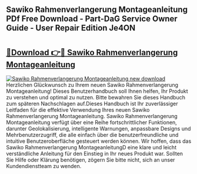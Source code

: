 ## Sawiko Rahmenverlangerung Montageanleitung PDf Free Download - Part-DaG Service Owner Guide - User Repair Edition Je4ON

# <h2><a href="http://df88adq.blite.top/?on=Sawiko+Rahmenverlangerung+Montageanleitung">🔗Download 👉🔴 Sawiko Rahmenverlangerung Montageanleitung</a></h2>

[![Sawiko Rahmenverlangerung Montageanleitung new download](https://i.imgur.com/lujVjoI.png)](http://df88adq.blite.top/?on=Sawiko+Rahmenverlangerung+Montageanleitung)
Herzlichen Glückwunsch zu Ihrem neuen Sawiko Rahmenverlangerung Montageanleitung! Dieses Benutzerhandbuch soll Ihnen helfen, Ihr Produkt zu verstehen und optimal zu nutzen. Bitte bewahren Sie dieses Handbuch zum späteren Nachschlagen auf.Dieses Handbuch ist Ihr zuverlässiger Leitfaden für die effektive Verwendung Ihres neuen Sawiko Rahmenverlangerung Montageanleitung. Sawiko Rahmenverlangerung Montageanleitung verfügt über eine Reihe fortschrittlicher Funktionen, darunter Geolokalisierung, intelligente Warnungen, anpassbare Designs und Mehrbenutzerzugriff, die alle einfach über die benutzerfreundliche und intuitive Benutzeroberfläche gesteuert werden können. Wir hoffen, dass das Sawiko Rahmenverlangerung MontageanleitungD eine klare und leicht verständliche Anleitung für den Einstieg in Ihr neues Produkt war. Sollten Sie Hilfe oder Klärung benötigen, zögern Sie bitte nicht, sich an unser Kundendienstteam zu wenden.
